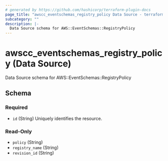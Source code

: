 ```yaml
---
# generated by https://github.com/hashicorp/terraform-plugin-docs
page_title: "awscc_eventschemas_registry_policy Data Source - terraform-provider-awscc"
subcategory: ""
description: |-
  Data Source schema for AWS::EventSchemas::RegistryPolicy
---
```


# awscc_eventschemas_registry_policy (Data Source)

Data Source schema for AWS::EventSchemas::RegistryPolicy



<!-- schema generated by tfplugindocs -->
## Schema

### Required

- `id` (String) Uniquely identifies the resource.

### Read-Only

- `policy` (String)
- `registry_name` (String)
- `revision_id` (String)
